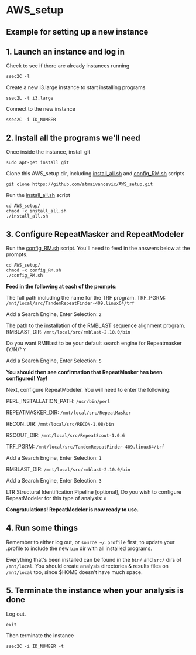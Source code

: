 # AWS_setup

## Example for setting up a new instance

## 1. Launch an instance and log in

Check to see if there are already instances running

```
ssec2C -l
```

Create a new i3.large instance to start installing programs

```
ssec2L -t i3.large
```

Connect to the new instance

```
ssec2C -i ID_NUMBER
```

## 2. Install all the programs we'll need

Once inside the instance, install git

```
sudo apt-get install git
```

Clone this AWS_setup dir, including [install_all.sh](install_all.sh) and [config_RM.sh](config_RM.sh) scripts

```
git clone https://github.com/atmaivancevic/AWS_setup.git
```

Run the [install_all.sh](install_all.sh) script

```
cd AWS_setup/
chmod +x install_all.sh 
./install_all.sh 
```

## 3. Configure RepeatMasker and RepeatModeler

Run the [config_RM.sh](config_RM.sh) script. You'll need to feed in the answers below at the prompts. 

```
cd AWS_setup/
chmod +x config_RM.sh 
./config_RM.sh 
```

**Feed in the following at each of the prompts:**

The full path including the name for the TRF program. TRF_PGRM: `/mnt/local/src/TandemRepeatFinder-409.linux64/trf`

Add a Search Engine, Enter Selection: `2`

The path to the installation of the RMBLAST sequence alignment program. RMBLAST_DIR: `/mnt/local/src/rmblast-2.10.0/bin`

Do you want RMBlast to be your default search engine for Repeatmasker (Y/N)? `Y`

Add a Search Engine, Enter Selection: `5`

**You should then see confirmation that RepeatMasker has been configured! Yay!**

Next, configure RepeatModeler. You will need to enter the following:

PERL_INSTALLATION_PATH: `/usr/bin/perl`

REPEATMASKER_DIR: `/mnt/local/src/RepeatMasker`

RECON_DIR: `/mnt/local/src/RECON-1.08/bin`

RSCOUT_DIR: `/mnt/local/src/RepeatScout-1.0.6`

TRF_PGRM: `/mnt/local/src/TandemRepeatFinder-409.linux64/trf`

Add a Search Engine, Enter Selection: `1`

RMBLAST_DIR: `/mnt/local/src/rmblast-2.10.0/bin`

Add a Search Engine, Enter Selection: `3`

LTR Structural Identification Pipeline [optional], Do you wish to configure RepeatModeler for this type of analysis: `n`

**Congratulations!  RepeatModeler is now ready to use.**

## 4. Run some things

Remember to either log out, or `source ~/.profile` first, to update your .profile to include the new `bin` dir with all installed programs. 

Everything that's been installed can be found in the `bin/` and `src/` dirs of `/mnt/local`. You should create analysis directories & results files on `/mnt/local` too, since $HOME doesn't have much space.  

## 5. Terminate the instance when your analysis is done

Log out.

```
exit
```

Then terminate the instance

```
ssec2C -i ID_NUMBER -t
```






